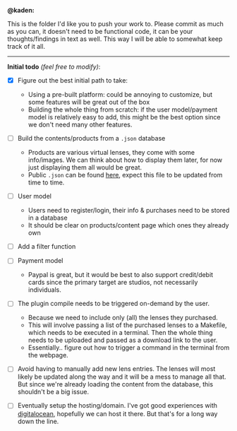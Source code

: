 **@kaden:**

This is the folder I'd like you to push your work to. Please commit as much as you can, it doesn't need to be functional code, it can be your thoughts/findings in text as well. This way I will be able to somewhat keep track of it all.


------------



**Initial todo** *(feel free to modify)*:

- [x] Figure out the best initial path to take:
	- Using a pre-built platform: could be annoying to customize, but some features will be great out of the box
	- Building the whole thing from scratch: if the user model/payment model is relatively easy to add, this might be the best option since we don't need many other features.
	
	
- [ ] Build the contents/products from a `.json` database
	- Products are various virtual lenses, they come with some info/images. We can think about how to display them later, for now just displaying them all would be great.
	- Public `.json` can be found [here](https://github.com/zpelgrims/lentil/blob/master/www/json/lenses_public.json), expect this file to be updated from time to time.
	

- [ ] User model
	- Users need to register/login, their info & purchases need to be stored in a database
	- It should be clear on products/content page which ones they already own

- [ ] Add a filter function
	
	
- [ ] Payment model
	- Paypal is great, but it would be best to also support credit/debit cards since the primary target are studios, not necessarily individuals.
	
	
- [ ] The plugin compile needs to be triggered on-demand by the user.
	- Because we need to include only (all) the lenses they purchased. 
	- This will involve passing a list of the purchased lenses to a Makefile, which needs to be executed in a terminal. Then the whole thing needs to be uploaded and passed as a download link to the user.
	- Essentially.. figure out how to trigger a command in the terminal from the webpage.
	
	
- [ ] Avoid having to manually add new lens entries. The lenses will most likely be updated along the way and it will be a mess to manage all that. But since we're already loading the content from the database, this shouldn't be a big issue.
	
	
- [ ] Eventually setup the hosting/domain. I've got good experiences with [digitalocean](https://www.digitalocean.com "digitalocean.com"), hopefully we can host it there. But that's for a long way down the line.